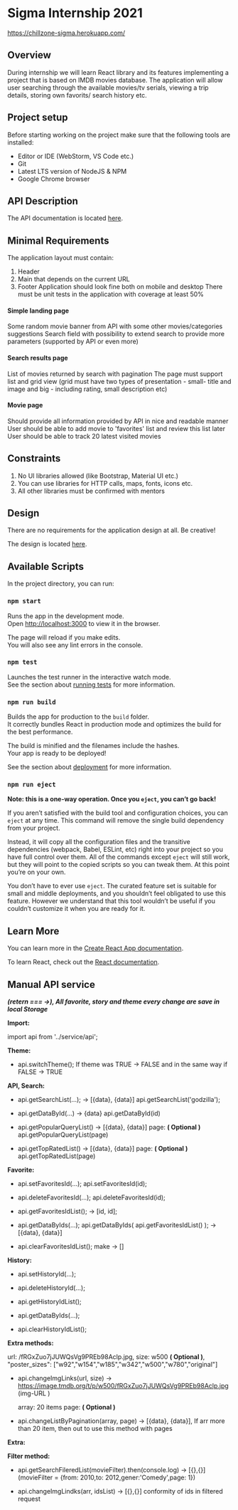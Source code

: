 # Sigma Internship 2021

https://chillzone-sigma.herokuapp.com/

## Overview

During internship we will learn React library and its features implementing a project that is based on IMDB movies database. The application will allow user searching through the available movies/tv serials, viewing a trip details, storing own favorits/ search history etc.

## Project setup

Before starting working on the project make sure that the following tools are installed:
* Editor or IDE (WebStorm, VS Code etc.)
* Git
* Latest LTS version of NodeJS & NPM
* Google Chrome browser

## API Description
The API documentation is located [here](https://www.themoviedb.org/).

## Minimal Requirements
The application layout must contain:
1. Header
2. Main that depends on the current URL
3. Footer
Application should look fine both on mobile and desktop
There must be unit tests in the application with coverage at least 50%

#### Simple landing page
Some random movie banner from API with some other movies/categories suggestions
Search field with possibility to extend search to provide more parameters (supported by API or even more)

#### Search results page
List of movies returned by search with pagination
The page must support list and grid view (grid must have two types of presentation - small- title and image and big - including rating, small description etc)

#### Movie page
Should provide all information provided by API in nice and readable manner
User should be able to add movie to 'favorites' list and review this list later
User should be able to track 20 latest visited movies

## Constraints
1. No UI libraries allowed (like Bootstrap, Material UI etc.)
2. You can use libraries for HTTP calls, maps, fonts, icons etc.
3. All other libraries must be confirmed with mentors

## Design
There are no requirements for the application design at all. Be creative!

The design is located [here](https://www.figma.com/file/GORllsSXkvIKM2FOxBFYAr/Sigma?node-id=20%3A9).

## Available Scripts

In the project directory, you can run:

### `npm start`

Runs the app in the development mode.\
Open [http://localhost:3000](http://localhost:3000) to view it in the browser.

The page will reload if you make edits.\
You will also see any lint errors in the console.

### `npm test`

Launches the test runner in the interactive watch mode.\
See the section about [running tests](https://facebook.github.io/create-react-app/docs/running-tests) for more information.

### `npm run build`

Builds the app for production to the `build` folder.\
It correctly bundles React in production mode and optimizes the build for the best performance.

The build is minified and the filenames include the hashes.\
Your app is ready to be deployed!

See the section about [deployment](https://facebook.github.io/create-react-app/docs/deployment) for more information.

### `npm run eject`

**Note: this is a one-way operation. Once you `eject`, you can’t go back!**

If you aren’t satisfied with the build tool and configuration choices, you can `eject` at any time. This command will remove the single build dependency from your project.

Instead, it will copy all the configuration files and the transitive dependencies (webpack, Babel, ESLint, etc) right into your project so you have full control over them. All of the commands except `eject` will still work, but they will point to the copied scripts so you can tweak them. At this point you’re on your own.

You don’t have to ever use `eject`. The curated feature set is suitable for small and middle deployments, and you shouldn’t feel obligated to use this feature. However we understand that this tool wouldn’t be useful if you couldn’t customize it when you are ready for it.

## Learn More

You can learn more in the [Create React App documentation](https://facebook.github.io/create-react-app/docs/getting-started).

To learn React, check out the [React documentation](https://reactjs.org/).

## Manual API service

***(retern === ->), All favorite, story and theme every change are save in local Storage***	

**Import:**

  import api from '../service/api';
    
**Theme:**

* api.switchTheme(); 		        If theme was TRUE -> FALSE and in the same way if FALSE -> TRUE 

**API, Search:**

* api.getSearchList(...); 		    -> [{data}, {data}] 	api.getSearchList('godzilla');

* api.getDataById(...) 			    -> {data} 				api.getDataById(id) 	

* api.getPopularQueryList()			-> [{data}, {data}] 	page: **( Optional )** api.getPopularQueryList(page)	

* api.getTopRatedList()				-> [{data}, {data}] 	page: **( Optional )** api.getTopRatedList(page)	

**Favorite:**

* api.setFavoritesId(...); 		    api.setFavoritesId(id);
	
* api.deleteFavoritesId(...); 		api.deleteFavoritesId(id); 
	 
* api.getFavoritesIdList(); 		-> [id, id];
	 
* api.getDataByIds(...); 	        api.getDataByIds( api.getFavoritesIdList() ); -> [{data}, {data}]
	
* api.clearFavoritesIdList(); 		make -> []
	 
**History:**

* api.setHistoryId(...);
	
* api.deleteHistoryId(...);
	 
* api.getHistoryIdList();
	 
* api.getDataByIds(...); 
	
* api.clearHistoryIdList();

**Extra methods:**

  url: /fRGxZuo7jJUWQsVg9PREb98Aclp.jpg, 
  size: w500 **( Optional )**, "poster_sizes": ["w92","w154","w185","w342","w500","w780","original"]

* api.changeImgLinks(url, size)           ->  https://image.tmdb.org/t/p/w500/fRGxZuo7jJUWQsVg9PREb98Aclp.jpg (img-URL )

  array: 20 items
  page: **( Optional )**

* api.changeListByPagination(array, page) -> [{data}, {data}], If arr more than 20 item, then out to use this method with pages
	
**Extra:**


**Filter method:** 

* api.getSearchFileredList(movieFilter).then(console.log)  -> [{},{}]  (movieFilter = {from: 2010,to: 2012,gener:'Comedy',page: 1})

* api.changeImgLindks(arr, idsList) -> [{},{}] conformity of ids in filtered request
